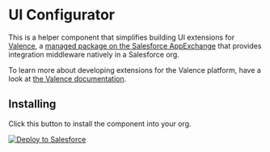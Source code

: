 # UI Configurator

This is a helper component that simplifies building UI extensions for <a href="https://valence.app">Valence</a>, a <a href="https://appexchange.salesforce.com/appxListingDetail?listingId=a0N3A00000EORP4UAP">managed package on the Salesforce AppExchange</a> that provides integration middleware natively in a Salesforce org.

To learn more about developing extensions for the Valence platform, have a look at <a href="https://docs.valence.app">the Valence documentation</a>.

## Installing

Click this button to install the component into your org.

<a href="https://githubsfdeploy.herokuapp.com?owner=valence-filters&repo=ui-configurator-installer&ref=main">
  <img alt="Deploy to Salesforce"
       src="https://raw.githubusercontent.com/afawcett/githubsfdeploy/master/deploy.png">
</a>